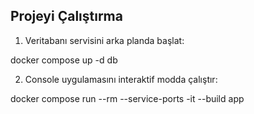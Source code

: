 ## Projeyi Çalıştırma

1. Veritabanı servisini arka planda başlat:

docker compose up -d db

2. Console uygulamasını interaktif modda çalıştır:

docker compose run --rm --service-ports -it --build app